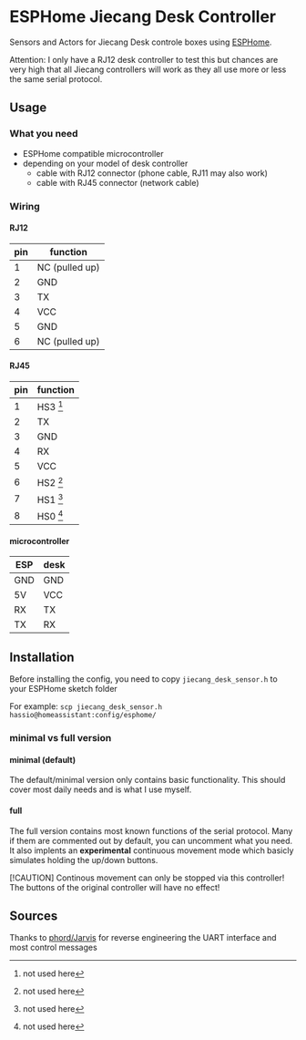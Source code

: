 # ESPHome Jiecang Desk Controller

Sensors and Actors for Jiecang Desk controle boxes using [ESPHome](https://esphome.io/).

Attention: I only have a RJ12 desk controller to test this but chances are very high
that all Jiecang controllers will work as they all use more or less the same serial protocol.

## Usage

### What you need

* ESPHome compatible microcontroller
* depending on your model of desk controller
    * cable with RJ12 connector (phone cable, RJ11 may also work)
    * cable with RJ45 connector (network cable)

### Wiring

#### RJ12

pin | function
----|---------
 1  | NC (pulled up)
 2  | GND
 3  | TX
 4  | VCC
 5  | GND
 6  | NC (pulled up)

#### RJ45

pin | function
----|---------
 1  | HS3 [^1]
 2  | TX
 3  | GND
 4  | RX
 5  | VCC
 6  | HS2 [^1]
 7  | HS1 [^1]
 8  | HS0 [^1]

[^1]: not used here

#### microcontroller

ESP | desk
----|-----
GND | GND
5V  | VCC
RX  | TX
TX  | RX

## Installation

Before installing the config, you need to copy `jiecang_desk_sensor.h` to your ESPHome sketch folder

For example: `scp jiecang_desk_sensor.h hassio@homeassistant:config/esphome/`

###  minimal vs full version

#### minimal (default)

The default/minimal version only contains basic functionality. This should cover most daily needs and is what I use myself.

#### full

The full version contains most known functions of the serial protocol. Many if them are commented out by default, you can
uncomment what you need.
It also implents an __experimental__ continuous movement mode which basicly simulates holding the up/down buttons.

[!CAUTION]
Continous movement can only be stopped via this controller! The buttons of the original controller will have no effect!

## Sources

Thanks to [phord/Jarvis](https://github.com/phord/Jarvis) for reverse engineering the UART interface and most control messages

